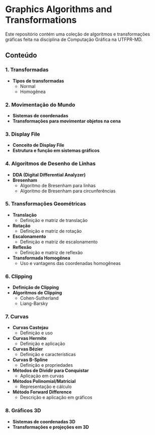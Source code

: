 # Graphics Algorithms and Transformations

Este repositório contém uma coleção de algoritmos e transformações gráficas feita na disciplina de Computação Gráfica na UTFPR-MD.

## Conteúdo

### 1. Transformadas
- **Tipos de transformadas**
  - Normal
  - Homogênea

### 2. Movimentação do Mundo
- **Sistemas de coordenadas**
- **Transformações para movimentar objetos na cena**

### 3. Display File
- **Conceito de Display File**
- **Estrutura e função em sistemas gráficos**

### 4. Algoritmos de Desenho de Linhas
- **DDA (Digital Differential Analyzer)**
- **Bresenham**
  - Algoritmo de Bresenham para linhas
  - Algoritmo de Bresenham para circunferências

### 5. Transformações Geométricas
- **Translação**
  - Definição e matriz de translação
- **Rotação**
  - Definição e matriz de rotação
- **Escalonamento**
  - Definição e matriz de escalonamento
- **Reflexão**
  - Definição e matriz de reflexão
- **Transformada Homogênea**
  - Uso e vantagens das coordenadas homogêneas

### 6. Clipping
- **Definição de Clipping**
- **Algoritmos de Clipping**
  - Cohen-Sutherland
  - Liang-Barsky

### 7. Curvas
- **Curvas Castejau**
  - Definição e uso
- **Curvas Hermite**
  - Definição e aplicação
- **Curvas Bézier**
  - Definição e características
- **Curvas B-Spline**
  - Definição e propriedades
- **Métodos de Dividir para Conquistar**
  - Aplicação em curvas
- **Métodos Polinomial/Matricial**
  - Representação e cálculo
- **Método Forward Difference**
  - Descrição e aplicação em gráficos

### 8. Gráficos 3D
- **Sistemas de coordenadas 3D**
- **Transformações e projeções em 3D**




